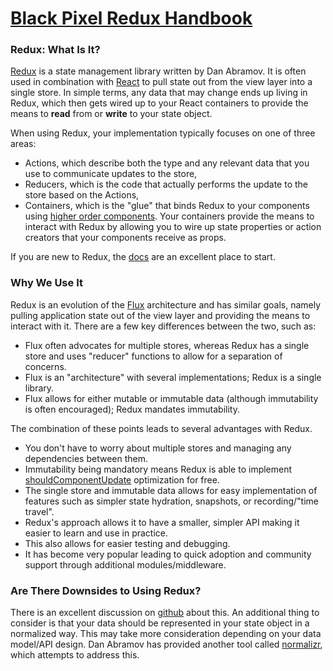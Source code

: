 # [Black Pixel Redux Handbook](http://bpxl-labs.github.io/redux-handbook/)

### Redux: What Is It?

[Redux](http://redux.js.org/) is a state management library written by Dan Abramov. It is often used in combination with [React](https://facebook.github.io/react/) to pull state out from the view layer into a single store. In simple terms, any data that may change ends up living in Redux, which then gets wired up to your React containers to provide the means to **read** from or **write** to your state object.

When using Redux, your implementation typically focuses on one of three areas:

- Actions, which describe both the type and any relevant data that you use to communicate updates to the store,
- Reducers, which is the code that actually performs the update to the store based on the Actions,
- Containers, which is the "glue" that binds Redux to your components using [higher order components](https://medium.com/@dan_abramov/mixins-are-dead-long-live-higher-order-components-94a0d2f9e750#.jxumv6uhb). Your containers provide the means to interact with Redux by allowing you to wire up state properties or action creators that your components receive as props.

If you are new to Redux, the [docs](http://redux.js.org/index.html) are an excellent place to start.

### Why We Use It

Redux is an evolution of the [Flux](https://facebook.github.io/flux/docs/overview.html) architecture and has similar goals, namely pulling application state out of the view layer and providing the means to interact with it. There are a few key differences between the two, such as:

- Flux often advocates for multiple stores, whereas Redux has a single store and uses "reducer" functions to allow for a separation of concerns.
- Flux is an "architecture" with several implementations; Redux is a single library.
- Flux allows for either mutable or immutable data (although immutability is often encouraged); Redux mandates immutability.

The combination of these points leads to several advantages with Redux.

- You don't have to worry about multiple stores and managing any dependencies between them.
- Immutability being mandatory means Redux is able to implement [shouldComponentUpdate](https://facebook.github.io/react/docs/advanced-performance.html) optimization for free.
- The single store and immutable data allows for easy implementation of features such as simpler state hydration, snapshots, or recording/"time travel".
- Redux's approach allows it to have a smaller, simpler API making it easier to learn and use in practice.
- This also allows for easier testing and debugging.
- It has become very popular leading to quick adoption and community support through additional modules/middleware.

### Are There Downsides to Using Redux?

There is an excellent discussion on [github](https://github.com/reactjs/redux/issues/1385) about this. An additional thing to consider is that your data should be represented in your state object in a normalized way. This may take more consideration depending on your data model/API design. Dan Abramov has provided another tool called [normalizr](https://github.com/paularmstrong/normalizr), which attempts to address this.
